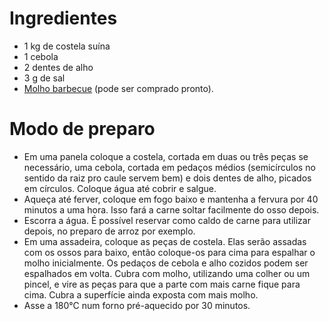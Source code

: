 Ingredientes
============

- 1 kg de costela suína
- 1 cebola
- 2 dentes de alho
- 3 g de sal
- [Molho barbecue](molho_barbecue.md) (pode ser comprado pronto).

Modo de preparo
===============

- Em uma panela coloque a costela, cortada em duas ou três peças se necessário,
  uma cebola, cortada em pedaços médios (semicírculos no sentido da raiz pro
  caule servem bem) e dois dentes de alho, picados em círculos. Coloque água
  até cobrir e salgue.
- Aqueça até ferver, coloque em fogo baixo e mantenha a fervura por 40 minutos
  a uma hora. Isso fará a carne soltar facilmente do osso depois.
- Escorra a água. É possível reservar como caldo de carne para utilizar depois,
  no preparo de arroz por exemplo.
- Em uma assadeira, coloque as peças de costela. Elas serão assadas com os
  ossos para baixo, então coloque-os para cima para espalhar o molho
  inicialmente. Os pedaços de cebola e alho cozidos podem ser espalhados em
  volta. Cubra com molho, utilizando uma colher ou um pincel, e vire as peças
  para que a parte com mais carne fique para cima.  Cubra a superfície ainda
  exposta com mais molho.
- Asse a 180°C num forno pré-aquecido por 30 minutos.

